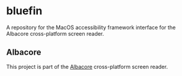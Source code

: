 # bluefin
A repository for the MacOS accessibility framework interface for the Albacore cross-platform screen reader.
## Albacore
This project is part of the [Albacore](https://github.com/cobdfamily/albacore) cross-platform screen reader.
